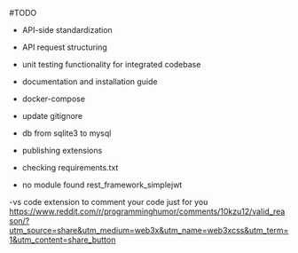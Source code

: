 #TODO

- API-side standardization
- API request structuring
- unit testing functionality for integrated codebase
- documentation and installation guide
- docker-compose
- update gitignore

- db from sqlite3 to mysql
- publishing extensions
- checking requirements.txt

- no module found rest_framework_simplejwt

-vs code extension to comment your code just for you https://www.reddit.com/r/programminghumor/comments/10kzu12/valid_reason/?utm_source=share&utm_medium=web3x&utm_name=web3xcss&utm_term=1&utm_content=share_button
